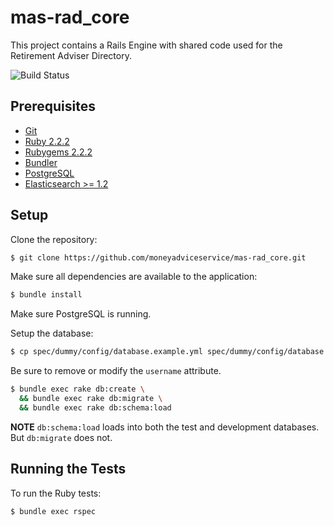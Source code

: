 # mas-rad_core

This project contains a Rails Engine with shared code used for the Retirement
Adviser Directory.

![Build Status](https://travis-ci.org/moneyadviceservice/mas-rad_core.svg?branch=master)

## Prerequisites

* [Git](http://git-scm.com)
* [Ruby 2.2.2](http://www.ruby-lang.org/en)
* [Rubygems 2.2.2](http://rubygems.org)
* [Bundler](http://bundler.io)
* [PostgreSQL](http://www.postgresql.org/)
* [Elasticsearch >= 1.2](https://www.elastic.co/products/elasticsearch)

## Setup

Clone the repository:

```sh
$ git clone https://github.com/moneyadviceservice/mas-rad_core.git
```

Make sure all dependencies are available to the application:

```sh
$ bundle install
```

Make sure PostgreSQL is running.

Setup the database:

```sh
$ cp spec/dummy/config/database.example.yml spec/dummy/config/database.yml
```
Be sure to remove or modify the `username` attribute.

```sh
$ bundle exec rake db:create \
  && bundle exec rake db:migrate \
  && bundle exec rake db:schema:load
```

**NOTE** `db:schema:load` loads into both the test and development databases.
But `db:migrate` does not.

## Running the Tests

To run the Ruby tests:

```sh
$ bundle exec rspec
```

